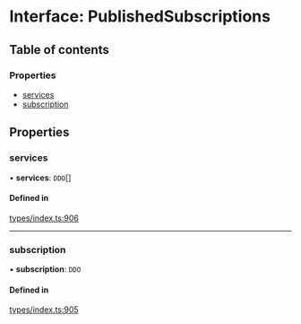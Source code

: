 # Interface: PublishedSubscriptions

## Table of contents

### Properties

- [services](PublishedSubscriptions.md#services)
- [subscription](PublishedSubscriptions.md#subscription)

## Properties

### services

• **services**: `DDO`[]

#### Defined in

[types/index.ts:906](https://github.com/nevermined-io/react-components/blob/01310ab/catalog/src/types/index.ts#L906)

___

### subscription

• **subscription**: `DDO`

#### Defined in

[types/index.ts:905](https://github.com/nevermined-io/react-components/blob/01310ab/catalog/src/types/index.ts#L905)
